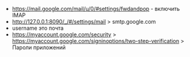- https://mail.google.com/mail/u/0/#settings/fwdandpop - включить IMAP
- http://127.0.0.1:8090/_/#/settings/mail > smtp.google.com
- username это почта
- https://myaccount.google.com/security > https://myaccount.google.com/signinoptions/two-step-verification > Пароли приложений